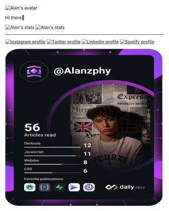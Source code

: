 <div >
<img height="250em" width="250em" src="https://cdn.discordapp.com/attachments/935686161836437575/935686240857112656/Alan_avatar.png" alt="Alan's avatar">
<p align-"right" width="200px">Hi there👋<p/> 
<div/>
    
    
<div>
  <img src="https://github-readme-stats.vercel.app/api?username=Alanzphy&theme=moltack" alt="Alan's stats">
  <img src="https://github-readme-stats.vercel.app/api/top-langs/?username=Alanzphy&theme=moltack" alt="Alan's stats">
<div/>

<hr>


<div>
  <a href="https://www.instagram.com/alanzphy/" target="_blank" ><img src="https://img.shields.io/badge/Instagram-E4405F?style=for-the-badge&logo=instagram&logoColor=white" alt="Instagram profile" ><a/>
  <a href="https://twitter.com/Alanzphy" target="_blank"><img src="https://img.shields.io/badge/Twitter-1DA1F2?style=for-the-badge&logo=twitter&logoColor=white" alt="Twitter profile"><a/>
  <a href="https://www.linkedin.com/in/alan-ruiz-silva-103b72220/" target="_blank" ><img src="https://img.shields.io/badge/LinkedIn-0077B5?style=for-the-badge&logo=linkedin&logoColor=white" alt="Linkedin profile" ><a/>
  <a href="https://open.spotify.com/user/wmzn2o25mq9whtu456pjek80f" target="_blank" ><img src="https://img.shields.io/badge/Spotify-1ED760?&style=for-the-badge&logo=spotify&logoColor=white" alt="Spotify profile"><a/>
 <div/>

<a href="https://app.daily.dev/Alanzphy"><img width="500em" height="500em" src="devcard.svg" width="400" alt="Alan Ruiz's Dev Card"/></a>

      
